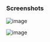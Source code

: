 ### Screenshots

![image](https://user-images.githubusercontent.com/47920109/188577688-0b68dbb1-c9b6-49fd-b215-29059fc473f4.png)

![image](https://user-images.githubusercontent.com/47920109/188578051-c495cbb5-d95b-4f11-9b44-b13f9abeb3d7.png)
